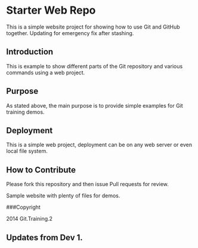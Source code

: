 # Starter Web Repo

This is a simple website project for showing how to use Git and GitHub together.
Updating for emergency fix after stashing.


## Introduction

This is example to show different parts of the Git repository and various commands using a web project.

## Purpose

As stated above, the main purpose is to provide simple examples for Git training demos.

## Deployment

This is a simple web project, deployment can be on any web server or even local file system.

## How to Contribute

Please fork this repository and then issue Pull requests for review.

Sample website with plenty of files for demos.

###Copyright

2014 Git.Training.2

## Updates from Dev 1.
